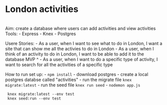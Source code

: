 # London activities
<br>
Aim: create a database where users can add activities and view activities 
Tools:
        - Express
        - Knex
        - Postgres

Usere Stories:
    - As a user, when I want to see what to do in London, I want a site that can show me all the activies to do in London
    - As a user, when I think of an activity to do in London, I want to be able to add it to the database 
    MVP ^
    - As a user, when I want to do a specific type of activity, I want to search for all the activities of a specific type

How to run set up:
    - ``` npm install ```
    - download postgres
    - create a local postgres databse called "activities"
    - run the migrate file `knex migrate:latest`
    - run the seed file `knex run seed`
    - `nodemon app.js`

     knex migrate:latest --env test
     knex seed:run --env test